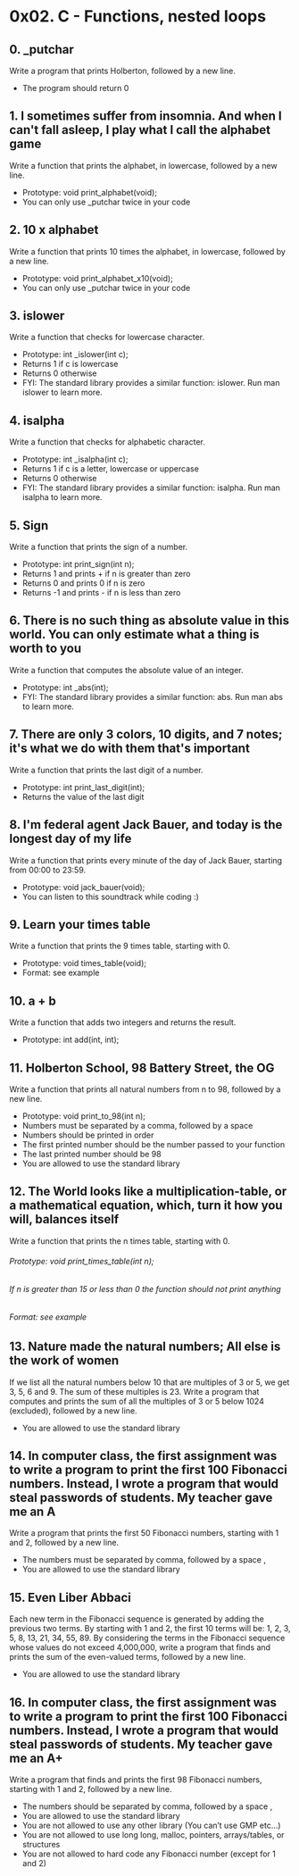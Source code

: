 # 0x02. C - Functions, nested loops

## 0. _putchar

Write a program that prints Holberton, followed by a new line.

- The program should return 0


## 1. I sometimes suffer from insomnia. And when I can't fall asleep, I play what I call the alphabet game

Write a function that prints the alphabet, in lowercase, followed by a new line.

- Prototype: void print_alphabet(void);
- You can only use _putchar twice in your code


## 2. 10 x alphabet

Write a function that prints 10 times the alphabet, in lowercase, followed by a new line.

- Prototype: void print_alphabet_x10(void);
- You can only use _putchar twice in your code


## 3. islower

Write a function that checks for lowercase character.

- Prototype: int _islower(int c);
- Returns 1 if c is lowercase
- Returns 0 otherwise
- FYI: The standard library provides a similar function: islower. Run man islower to learn more.


## 4. isalpha

Write a function that checks for alphabetic character.

- Prototype: int _isalpha(int c);
- Returns 1 if c is a letter, lowercase or uppercase
- Returns 0 otherwise
- FYI: The standard library provides a similar function: isalpha. Run man isalpha to learn more.


## 5. Sign

Write a function that prints the sign of a number.

- Prototype: int print_sign(int n);
- Returns 1 and prints + if n is greater than zero
- Returns 0 and prints 0 if n is zero
- Returns -1 and prints - if n is less than zero


## 6. There is no such thing as absolute value in this world. You can only estimate what a thing is worth to you

Write a function that computes the absolute value of an integer.

- Prototype: int _abs(int);
- FYI: The standard library provides a similar function: abs. Run man abs to learn more.


## 7. There are only 3 colors, 10 digits, and 7 notes; it's what we do with them that's important 

Write a function that prints the last digit of a number.

- Prototype: int print_last_digit(int);
- Returns the value of the last digit


## 8. I'm federal agent Jack Bauer, and today is the longest day of my life 

Write a function that prints every minute of the day of Jack Bauer, starting from 00:00 to 23:59.

- Prototype: void jack_bauer(void);
- You can listen to this soundtrack while coding :)


## 9. Learn your times table 

Write a function that prints the 9 times table, starting with 0.

- Prototype: void times_table(void);
- Format: see example


## 10. a + b 

Write a function that adds two integers and returns the result.

- Prototype: int add(int, int);


## 11. Holberton School, 98 Battery Street, the OG

Write a function that prints all natural numbers from n to 98, followed by a new line.

- Prototype: void print_to_98(int n);
- Numbers must be separated by a comma, followed by a space
- Numbers should be printed in order
- The first printed number should be the number passed to your function
- The last printed number should be 98
- You are allowed to use the standard library


## 12. The World looks like a multiplication-table, or a mathematical equation, which, turn it how you will, balances itself 

Write a function that prints the n times table, starting with 0.

###### Prototype: void print_times_table(int n);
###### If n is greater than 15 or less than 0 the function should not print anything
###### Format: see example


## 13. Nature made the natural numbers; All else is the work of women

If we list all the natural numbers below 10 that are multiples of 3 or 5, we get 3, 5, 6 and 9. The sum of these multiples is 23. Write a program that computes and prints the sum of all the multiples of 3 or 5 below 1024 (excluded), followed by a new line.

- You are allowed to use the standard library


## 14. In computer class, the first assignment was to write a program to print the first 100 Fibonacci numbers. Instead, I wrote a program that would steal passwords of students. My teacher gave me an A

Write a program that prints the first 50 Fibonacci numbers, starting with 1 and 2, followed by a new line.

- The numbers must be separated by comma, followed by a space , 
- You are allowed to use the standard library


## 15. Even Liber Abbaci

Each new term in the Fibonacci sequence is generated by adding the previous two terms. By starting with 1 and 2, the first 10 terms will be: 1, 2, 3, 5, 8, 13, 21, 34, 55, 89. By considering the terms in the Fibonacci sequence whose values do not exceed 4,000,000, write a program that finds and prints the sum of the even-valued terms, followed by a new line.

- You are allowed to use the standard library


## 16. In computer class, the first assignment was to write a program to print the first 100 Fibonacci numbers. Instead, I wrote a program that would steal passwords of students. My teacher gave me an A+ 

Write a program that finds and prints the first 98 Fibonacci numbers, starting with 1 and 2, followed by a new line.

- The numbers should be separated by comma, followed by a space ,
- You are allowed to use the standard library
- You are not allowed to use any other library (You can’t use GMP etc…)
- You are not allowed to use long long, malloc, pointers, arrays/tables, or structures
- You are not allowed to hard code any Fibonacci number (except for 1 and 2)

